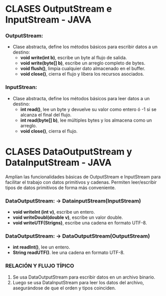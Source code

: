 # CLASES OutputStream e InputStream - JAVA
### OutputStream:
  - Clase abstracta, define los métodos básicos para escribir datos a un destino:
    - **void write(int b)**, escribe un byte al flujo de salida.
    - **void write(byte[] b)**, escribe un arreglo completo de bytes.
    - **void flush()**, limpia cualquier dato almacenado en el buffer.
    - **void close()**, cierra el flujo y libera los recursos asociados.
### InputStrean:
  - Clase abstracta, define los métodos básicos para leer datos a un destino:
      - **int read()**, lee un byte y devuelve su valor como entero ó -1 si se alcanza el final del flujo.
      - **int read(byte[] b)**, lee múltiples bytes y los almacena como un arreglo.
      - **void close()**, cierra el flujo.
   
# CLASES DataOutputStream y DataInputStream - JAVA
Amplían las funcionalidades básicas de OutputStream e InputStream para facilitar el trabajo con datos primitivos y cadenas.
Permiten leer/escribir tipos de datos primitivos de forma más conveniente.
### DataOutputStream: -> DatainputStream(InputStream)
  - **void writeInt (int v)**, escribe un entero.
  - **void writeDoubl(double v)**, escribe un valor double.
  - **void writeUTF(Strigns)**, escribe una cadena en formato UTF-8.
### DataOutputStream: -> DataOutputStream(OutputStream)
  - **int readInt()**, lee un entero.
  - **String readUTF()**. lee una cadena en formato UTF-8.

### RELACIÓN Y FLUJO TÍPICO
  1. Se usa DataOutputStream para escribir datos en un archivo binario.
  2. Luego se usa DataInputStream para leer los datos del archivo, asegurándose de que el orden y tipos coinciden.
